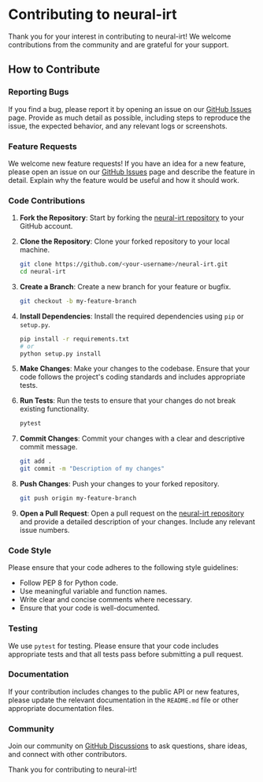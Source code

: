 # Contributing to neural-irt

Thank you for your interest in contributing to neural-irt! We welcome contributions from the community and are grateful for your support.

## How to Contribute

### Reporting Bugs

If you find a bug, please report it by opening an issue on our [GitHub Issues](https://github.com/maharshi95/neural-irt/issues) page. Provide as much detail as possible, including steps to reproduce the issue, the expected behavior, and any relevant logs or screenshots.

### Feature Requests

We welcome new feature requests! If you have an idea for a new feature, please open an issue on our [GitHub Issues](https://github.com/maharshi95/neural-irt/issues) page and describe the feature in detail. Explain why the feature would be useful and how it should work.

### Code Contributions

1. **Fork the Repository**: Start by forking the [neural-irt repository](https://github.com/maharshi95/neural-irt) to your GitHub account.

2. **Clone the Repository**: Clone your forked repository to your local machine.
    ```bash
    git clone https://github.com/<your-username>/neural-irt.git
    cd neural-irt
    ```

3. **Create a Branch**: Create a new branch for your feature or bugfix.
    ```bash
    git checkout -b my-feature-branch
    ```

4. **Install Dependencies**: Install the required dependencies using `pip` or `setup.py`.
    ```bash
    pip install -r requirements.txt
    # or
    python setup.py install
    ```

5. **Make Changes**: Make your changes to the codebase. Ensure that your code follows the project's coding standards and includes appropriate tests.

6. **Run Tests**: Run the tests to ensure that your changes do not break existing functionality.
    ```bash
    pytest
    ```

7. **Commit Changes**: Commit your changes with a clear and descriptive commit message.
    ```bash
    git add .
    git commit -m "Description of my changes"
    ```

8. **Push Changes**: Push your changes to your forked repository.
    ```bash
    git push origin my-feature-branch
    ```

9. **Open a Pull Request**: Open a pull request on the [neural-irt repository](https://github.com/maharshi95/neural-irt) and provide a detailed description of your changes. Include any relevant issue numbers.

### Code Style

Please ensure that your code adheres to the following style guidelines:
- Follow PEP 8 for Python code.
- Use meaningful variable and function names.
- Write clear and concise comments where necessary.
- Ensure that your code is well-documented.

### Testing

We use `pytest` for testing. Please ensure that your code includes appropriate tests and that all tests pass before submitting a pull request.

### Documentation

If your contribution includes changes to the public API or new features, please update the relevant documentation in the `README.md` file or other appropriate documentation files.

### Community

Join our community on [GitHub Discussions](https://github.com/maharshi95/neural-irt/discussions) to ask questions, share ideas, and connect with other contributors.

Thank you for contributing to neural-irt!
